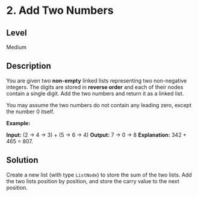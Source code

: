 # 2. Add Two Numbers
## Level
Medium

## Description
You are given two **non-empty** linked lists representing two non-negative integers. The digits are stored in **reverse order** and each of their nodes contain a single digit. Add the two numbers and return it as a linked list.

You may assume the two numbers do not contain any leading zero, except the number 0 itself.

**Example:**

**Input:** (2 -> 4 -> 3) + (5 -> 6 -> 4)
**Output:** 7 -> 0 -> 8
**Explanation:** 342 + 465 = 807.

## Solution
Create a new list (with type `ListNode`) to store the sum of the two lists. Add the two lists position by position, and store the carry value  to the next position.

